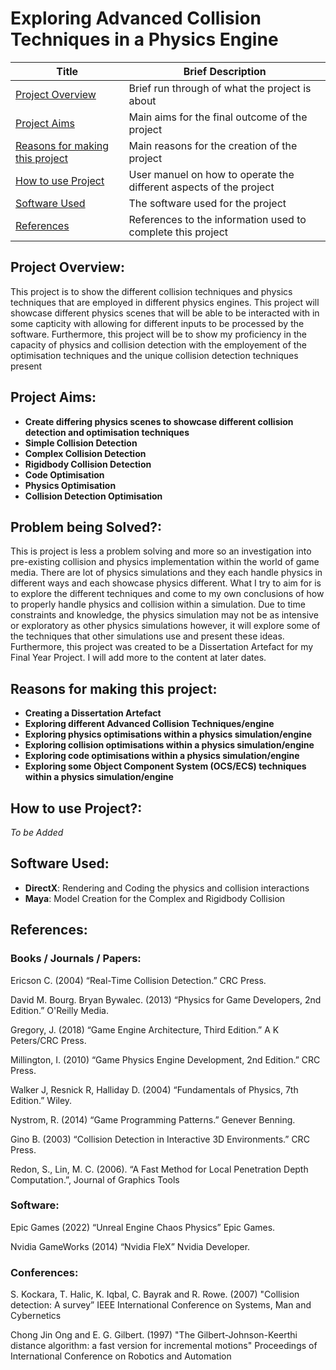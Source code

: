 # Exploring Advanced Collision Techniques in a Physics Engine
| Title | Brief Description|
|-----|-------|
|[Project Overview](https://github.com/SageEkpang/AdvancedCollisionTechniques?tab=readme-ov-file#problem-being-solved)| Brief run through of what the project is about|
|[Project Aims](https://github.com/SageEkpang/AdvancedCollisionTechniques?tab=readme-ov-file#project-aims)| Main aims for the final outcome of the project|
|[Reasons for making this project](https://github.com/SageEkpang/AdvancedCollisionTechniques?tab=readme-ov-file#reasons-for-making-this-project)| Main reasons for the creation of the project|
|[How to use Project](https://github.com/SageEkpang/AdvancedCollisionTechniques?tab=readme-ov-file#how-to-use-project)| User manuel on how to operate the different aspects of the project|
|[Software Used](https://github.com/SageEkpang/AdvancedCollisionTechniques?tab=readme-ov-file#software-used)| The software used for the project|
|[References](https://github.com/SageEkpang/AdvancedCollisionTechniques?tab=readme-ov-file#references)| References to the information used to complete this project|

## Project Overview:
This project is to show the different collision techniques and physics techniques that are employed in different physics engines. 
This project will showcase different physics scenes that will be able to be interacted with in some capticity with allowing for different inputs to be processed by the software.
Furthermore, this project will be to show my proficiency in the capacity of physics and collision detection with the employement of the optimisation techniques and the unique collision detection techniques present

## Project Aims:
* **Create differing physics scenes to showcase different collision detection and optimisation techniques**
* **Simple Collision Detection**
* **Complex Collision Detection**
* **Rigidbody Collision Detection**
* **Code Optimisation**
* **Physics Optimisation**
* **Collision Detection Optimisation**

## Problem being Solved?:
This is project is less a problem solving and more so an investigation into pre-existing collision and physics implementation within the world of game media. There are lot of physics simulations and they each 
handle physics in different ways and each showcase physics different. What I try to aim for is to explore the different techniques and come to my own conclusions of how to properly handle physics and collision within
a simulation. Due to time constraints and knowledge, the physics simulation may not be as intensive or exploratory as other physics simulations however, it will explore some of the techniques that other simulations use
and present these ideas. Furthermore, this project was created to be a Dissertation Artefact for my Final Year Project. I will add more to the content at later dates.

## Reasons for making this project:
* **Creating a Dissertation Artefact**
* **Exploring different Advanced Collision Techniques/engine**
* **Exploring physics optimisations within a physics simulation/engine**
* **Exploring collision optimisations within a physics simulation/engine**
* **Exploring code optimisations within a physics simulation/engine**
* **Exploring some Object Component System (OCS/ECS) techniques within a physics simulation/engine**

## How to use Project?:
*To be Added*



## Software Used:
* **DirectX**: Rendering and Coding the physics and collision interactions
* **Maya**: Model Creation for the Complex and Rigidbody Collision

## References:
### Books / Journals / Papers:

Ericson C. (2004) “Real-Time Collision Detection.” CRC Press.

David M. Bourg. Bryan Bywalec. (2013) “Physics for Game Developers, 2nd Edition.”  O'Reilly Media.

Gregory, J. (2018) “Game Engine Architecture, Third Edition.” A K Peters/CRC Press.

Millington, I. (2010) “Game Physics Engine Development, 2nd Edition.”  CRC Press.

Walker J, Resnick R, Halliday D. (2004) “Fundamentals of Physics, 7th Edition.” Wiley.

Nystrom, R. (2014) “Game Programming Patterns.”  Genever Benning. 

Gino B. (2003) “Collision Detection in Interactive 3D Environments.”  CRC Press.

Redon, S., Lin, M. C. (2006). “A Fast Method for Local Penetration Depth Computation.”, Journal of Graphics Tools

### Software:
Epic Games (2022) “Unreal Engine Chaos Physics”  Epic Games.

Nvidia GameWorks (2014) “Nvidia FleX” Nvidia Developer.

### Conferences:
S. Kockara, T. Halic, K. Iqbal, C. Bayrak and R. Rowe. (2007) "Collision detection: A survey” IEEE International Conference on Systems, Man and Cybernetics

Chong Jin Ong and E. G. Gilbert. (1997) "The Gilbert-Johnson-Keerthi distance algorithm: a fast version for incremental motions" Proceedings of International Conference on Robotics and Automation
